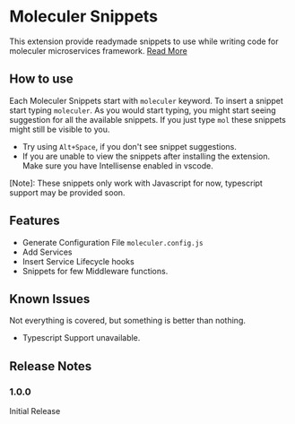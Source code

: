 # Moleculer Snippets
This extension provide readymade snippets to use while writing code for moleculer microservices framework. [Read More](https://moleculer.services)

## How to use
Each Moleculer Snippets start with `moleculer` keyword. To insert a snippet start typing `moleculer`. As you would start typing, you might start seeing suggestion for all the available snippets. If you just type `mol` these snippets might still be visible to you. 

* Try using `Alt+Space`, if you don't see snippet suggestions.
* If you are unable to view the snippets after installing the extension. Make sure you have Intellisense enabled in vscode.

[Note]: These snippets only work with Javascript for now, typescript support may be provided soon. 

## Features

* Generate Configuration File `moleculer.config.js`
* Add Services
* Insert Service Lifecycle hooks 
* Snippets for few Middleware functions. 


## Known Issues
Not everything is covered, but something is better than nothing. 
* Typescript Support unavailable. 

## Release Notes

### 1.0.0
Initial Release

